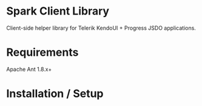 # Spark Client Library

Client-side helper library for Telerik KendoUI + Progress JSDO applications.

Requirements
====================
Apache Ant 1.8.x+

Installation / Setup
====================
